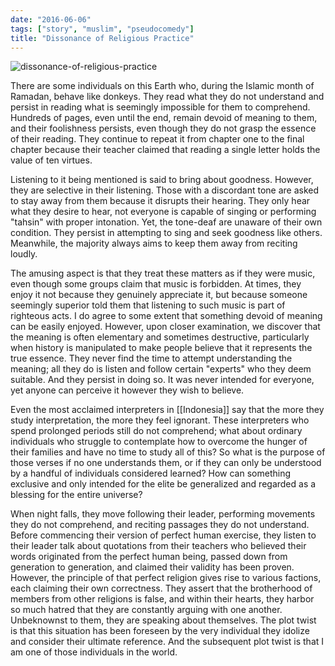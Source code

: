 ```yaml
---
date: "2016-06-06"
tags: ["story", "muslim", "pseudocomedy"]
title: "Dissonance of Religious Practice"
---
```


![dissonance-of-religious-practice](https://catatankemalasan.files.wordpress.com/2023/07/dissonance-of-religious-practice.jpg)

There are some individuals on this Earth who, during the Islamic month of Ramadan, behave like donkeys. They read what they do not understand and persist in reading what is seemingly impossible for them to comprehend. Hundreds of pages, even until the end, remain devoid of meaning to them, and their foolishness persists, even though they do not grasp the essence of their reading. They continue to repeat it from chapter one to the final chapter because their teacher claimed that reading a single letter holds the value of ten virtues.

Listening to it being mentioned is said to bring about goodness. However, they are selective in their listening. Those with a discordant tone are asked to stay away from them because it disrupts their hearing. They only hear what they desire to hear, not everyone is capable of singing or performing "tahsin" with proper intonation. Yet, the tone-deaf are unaware of their own condition. They persist in attempting to sing and seek goodness like others. Meanwhile, the majority always aims to keep them away from reciting loudly.

The amusing aspect is that they treat these matters as if they were music, even though some groups claim that music is forbidden. At times, they enjoy it not because they genuinely appreciate it, but because someone seemingly superior told them that listening to such music is part of righteous acts. I do agree to some extent that something devoid of meaning can be easily enjoyed. However, upon closer examination, we discover that the meaning is often elementary and sometimes destructive, particularly when history is manipulated to make people believe that it represents the true essence. They never find the time to attempt understanding the meaning; all they do is listen and follow certain "experts" who they deem suitable. And they persist in doing so. It was never intended for everyone, yet anyone can perceive it however they wish to believe.

Even the most acclaimed interpreters in [[Indonesia]] say that the more they study interpretation, the more they feel ignorant. These interpreters who spend prolonged periods still do not comprehend; what about ordinary individuals who struggle to contemplate how to overcome the hunger of their families and have no time to study all of this? So what is the purpose of those verses if no one understands them, or if they can only be understood by a handful of individuals considered learned? How can something exclusive and only intended for the elite be generalized and regarded as a blessing for the entire universe?

When night falls, they move following their leader, performing movements they do not comprehend, and reciting passages they do not understand. Before commencing their version of perfect human exercise, they listen to their leader talk about quotations from their teachers who believed their words originated from the perfect human being, passed down from generation to generation, and claimed their validity has been proven. However, the principle of that perfect religion gives rise to various factions, each claiming their own correctness. They assert that the brotherhood of members from other religions is false, and within their hearts, they harbor so much hatred that they are constantly arguing with one another. Unbeknownst to them, they are speaking about themselves. The plot twist is that this situation has been foreseen by the very individual they idolize and consider their ultimate reference. And the subsequent plot twist is that I am one of those individuals in the world.